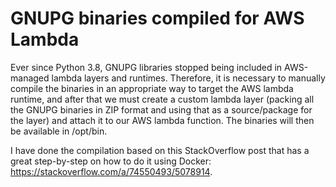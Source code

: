 # GNUPG binaries compiled for AWS Lambda

Ever since Python 3.8, GNUPG libraries stopped being included in AWS-managed lambda layers and runtimes. Therefore, it is necessary to manually compile the binaries in an appropriate way to target the AWS lambda runtime, and after that we must create a custom lambda layer (packing all the GNUPG binaries in ZIP format and using that as a source/package for the layer) and attach it to our AWS lambda function. The binaries will then be available in /opt/bin.

I have done the compilation based on this StackOverflow post that has a great step-by-step on how to do it using Docker: https://stackoverflow.com/a/74550493/5078914.
